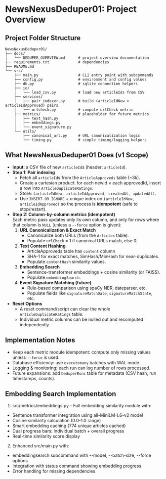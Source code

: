 # NewsNexusDeduper01: Project Overview

## Project Folder Structure

```
NewsNexusDeduper01/
├── docs/
│   └── DEDUPER_OVERVIEW.md      # project overview documentation
├── requirements.txt             # dependencies
├── README.md
└── src/
    ├── main.py                  # CLI entry point with subcommands
    ├── config.py                # environment and config values
    ├── db.py                    # sqlite connection helpers
    ├── io/
    │   └── load_csv.py          # load new articleIds from CSV
    ├── services/
    │   ├── pair_indexer.py      # build (articleIdNew × articleIdApproved) pairs
    │   └── urlcheck.py          # compute urlCheck metric
    ├── metrics/                 # placeholder for future metrics
    │   ├── text_hash.py
    │   ├── embeddings.py
    │   └── event_signature.py
    └── utils/
        ├── canonical_url.py     # URL canonicalization logic
        └── timing.py            # simple timing/logging helpers
```

## What NewsNexusDeduper01 Does (v1 Scope)

- **Input**: a CSV file of new `articleId`s (header: `articleId`).
- **Step 1: Pair indexing**
  - Fetch all `articleId`s from the `ArticleApproveds` table (~3k).
  - Create a cartesian product: for each newId × each approvedId, insert a row into `ArticleDuplicateRatings`.
  - Store: `(articleIdNew, articleIdApproved, createdAt, updatedAt)`.
  - Use `INSERT OR IGNORE` + unique index on `(articleIdNew, articleIdApproved)` so the process is **idempotent** (safe to stop/restart).
- **Step 2: Column-by-column metrics (idempotent)**  
  Each metric pass updates only its own column, and only for rows where that column is `NULL` (unless a `--force` option is given):
  1. **URL Canonicalization & Exact Match**
     - Canonicalize both URLs (from the `Articles` table).
     - Populate `urlCheck` = 1 if canonical URLs match, else 0.
  2. **Text Content Hashing**
     - ArticleApproveds table has `content` column
     - SHA-1 for exact matches, SimHash/MinHash for near-duplicates.
     - Populate `contentHash` similarity values.
  3. **Embedding Search**
     - Sentence-transformer embeddings + cosine similarity (or FAISS).
     - Populate `embeddingSearch`.
  4. **Event Signature Matching (future)**
     - Rule-based comparison using spaCy NER, dateparser, etc.
     - Populate fields like `signatureMatchDate`, `signatureMatchState`, etc.
- **Reset Options**
  - A reset command/script can clear the whole `ArticleDuplicateRatings` table.
  - Individual metric columns can be nulled out and recomputed independently.

## Implementation Notes

- Keep each metric module idempotent: compute only missing values unless `--force` is used.
- Database efficiency: use `executemany` batches with WAL mode.
- Logging & monitoring: each run can log number of rows processed.
- Future expansions: add `DeduperRuns` table for metadata (CSV hash, run timestamps, counts).

## Embedding Search Implementation

1. src/metrics/embeddings.py - Full embedding similarity module with:

- Sentence transformer integration using all-MiniLM-L6-v2 model
- Cosine similarity calculation (0.0-1.0 range)
- Smart embedding caching (774 unique articles cached)
- Dual progress bars: Individual batch + overall progress
- Real-time similarity score display

2. Enhanced src/main.py with:

- embeddingsearch subcommand with --model, --batch-size, --force options
- Integration with status command showing embedding progress
- Error handling for missing dependencies
